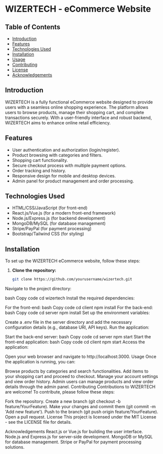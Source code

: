 # WIZERTECH - eCommerce Website

## Table of Contents
- [Introduction](#introduction)
- [Features](#features)
- [Technologies Used](#technologies-used)
- [Installation](#installation)
- [Usage](#usage)
- [Contributing](#contributing)
- [License](#license)
- [Acknowledgements](#acknowledgements)

## Introduction
WIZERTECH is a fully functional eCommerce website designed to provide users with a seamless online shopping experience. The platform allows users to browse products, manage their shopping cart, and complete transactions securely. With a user-friendly interface and robust backend, WIZERTECH aims to enhance online retail efficiency.

## Features
- User authentication and authorization (login/register).
- Product browsing with categories and filters.
- Shopping cart functionality.
- Secure checkout process with multiple payment options.
- Order tracking and history.
- Responsive design for mobile and desktop devices.
- Admin panel for product management and order processing.

## Technologies Used
- HTML/CSS/JavaScript (for front-end)
- React.js/Vue.js (for a modern front-end framework)
- Node.js/Express.js (for backend development)
- MongoDB/MySQL (for database management)
- Stripe/PayPal (for payment processing)
- Bootstrap/Tailwind CSS (for styling)

## Installation
To set up the WIZERTECH eCommerce website, follow these steps:

1. **Clone the repository:**
   ```bash
   git clone https://github.com/yourusername/wizertech.git
Navigate to the project directory:

bash
Copy code
cd wizertech
Install the required dependencies:

For the front-end:
bash
Copy code
cd client
npm install
For the back-end:
bash
Copy code
cd server
npm install
Set up the environment variables:

Create a .env file in the server directory and add the necessary configuration details (e.g., database URI, API keys).
Run the application:

Start the back-end server:
bash
Copy code
cd server
npm start
Start the front-end application:
bash
Copy code
cd client
npm start
Access the application:

Open your web browser and navigate to http://localhost:3000.
Usage
Once the application is running, you can:

Browse products by categories and search functionalities.
Add items to your shopping cart and proceed to checkout.
Manage your account settings and view order history.
Admin users can manage products and view order details through the admin panel.
Contributing
Contributions to WIZERTECH are welcome! To contribute, please follow these steps:

Fork the repository.
Create a new branch (git checkout -b feature/YourFeature).
Make your changes and commit them (git commit -m 'Add new feature').
Push to the branch (git push origin feature/YourFeature).
Open a pull request.
License
This project is licensed under the MIT License - see the LICENSE file for details.

Acknowledgements
React.js or Vue.js for building the user interface.
Node.js and Express.js for server-side development.
MongoDB or MySQL for database management.
Stripe or PayPal for payment processing solutions.
